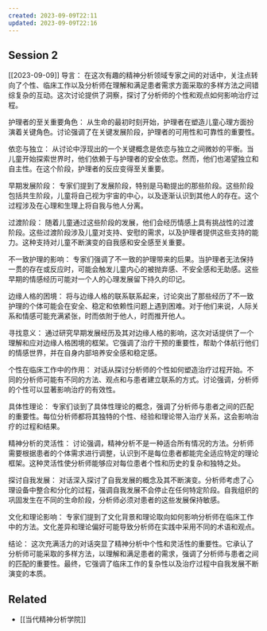 ```yaml
---
created: 2023-09-09T22:11
updated: 2023-09-09T22:16
---
```

## Session 2
[[2023-09-09]]
导言：
在这次有趣的精神分析领域专家之间的对话中，关注点转向了个性、临床工作以及分析师在理解和满足患者需求方面采取的多样方法之间错综复杂的互动。这次讨论提供了洞察，探讨了分析师的个性和观点如何影响治疗过程。

护理者的至关重要角色： 从生命的最初时刻开始，护理者在塑造儿童心理方面扮演着关键角色。讨论强调了在关键发展阶段，护理者的可用性和可靠性的重要性。

依恋与独立： 从讨论中浮现出的一个关键概念是依恋与独立之间微妙的平衡。当儿童开始探索世界时，他们依赖于与护理者的安全依恋。然而，他们也渴望独立和自主性。在这个阶段，护理者的反应变得至关重要。

早期发展阶段： 专家们提到了发展阶段，特别是马勒提出的那些阶段。这些阶段包括共生阶段，儿童将自己视为宇宙的中心，以及逐渐认识到其他人的存在。这个过程涉及在心理和生理上将自我与他人分离。

过渡阶段： 随着儿童通过这些阶段的发展，他们会经历情感上具有挑战性的过渡阶段。这些过渡阶段涉及儿童对支持、安慰的需求，以及护理者提供这些支持的能力。这种支持对儿童不断演变的自我感和安全感至关重要。

不一致护理的影响： 专家们强调了不一致的护理带来的后果。当护理者无法保持一贯的存在或反应时，可能会触发儿童内心的被抛弃感、不安全感和无助感。这些早期的情感经历可能对一个人的心理发展留下持久的印记。

边缘人格的困境： 将与边缘人格的联系联系起来，讨论突出了那些经历了不一致护理的个体可能会在安全、稳定和依赖性问题上遇到困难。对于他们来说，人际关系和情感可能充满紧张，时而依附于他人，时而推开他人。

寻找意义： 通过研究早期发展经历及其对边缘人格的影响，这次对话提供了一个理解和应对边缘人格困境的框架。它强调了治疗干预的重要性，帮助个体航行他们的情感世界，并在自身内部培养安全感和稳定感。

个性在临床工作中的作用：
对话从探讨分析师的个性如何塑造治疗过程开始。不同的分析师可能有不同的方法、观点和与患者建立联系的方式。讨论强调，分析师的个性可以显著影响治疗的有效性。

具体性理论：
专家们谈到了具体性理论的概念，强调了分析师与患者之间的匹配的重要性。每位分析师都将其独特的个性、经验和理论带入治疗关系，这会影响治疗的过程和结果。

精神分析的灵活性：
讨论强调，精神分析不是一种适合所有情况的方法。分析师需要根据患者的个体需求进行调整，认识到不是每位患者都能完全适应特定的理论框架。这种灵活性使分析师能够应对每位患者个性和历史的复杂和独特之处。

探讨自我发展：
对话深入探讨了自我发展的概念及其不断演变。分析师考虑了心理设备中整合和分化的过程，强调自我发展不会停止在任何特定阶段。自我组织的巩固发生在不同的生命阶段，分析师必须对患者的这些发展保持敏感。

文化和理论影响：
专家们提到了文化背景和理论取向如何影响分析师在临床工作中的方法。文化差异和理论偏好可能导致分析师在实践中采用不同的术语和观点。

结论：
这次充满活力的对话突显了精神分析中个性和灵活性的重要性。它承认了分析师可能采取的多样方法，以理解和满足患者的需求，强调了分析师与患者之间的匹配的重要性。最终，它强调了临床工作的复杂性以及治疗过程中自我发展不断演变的本质。

## Related
- [[当代精神分析学院]]